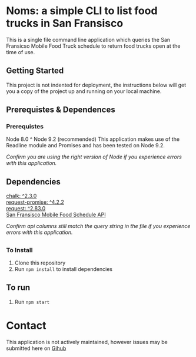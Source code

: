 # Noms: a simple CLI to list food trucks in San Fransisco

This is a single file command line application which queries the San Fransicso Mobile Food Truck schedule to return food trucks open at the time of use.
## Getting Started

This project is not indented for deployment, the instructions below will get you a copy of the project up and running on your local machine.

## Prerequistes & Dependences
### Prerequistes
Node 8.0 ^
Node 9.2 (recommended)
This application makes use of the Readline module and Promises and has been tested on Node 9.2. 

*Confirm you are using the right version of Node if you experience errors with this application.*

## Dependencies
[chalk: ^2.3.0](https://www.npmjs.com/package/chalk) <br>
[request-promise: ^4.2.2](https://www.npmjs.com/package/require-promise)<br>
[request: ^2.83.0](https://www.npmjs.com/package/require-promise)<br>
[San Fransisco Mobile Food Schedule API](https://data.sfgov.org/Economy-and-Community/Mobile-Food-Schedule/jjew-r69b)<br>

*Confirm api columns still match the query string in the file if you experience errors with this application.*
## 

### To Install

1. Clone this repository
2. Run `npm install` to install dependencies



## To run
1. Run `npm start`


# Contact
This application is not actively maintained, however issues may be submitted here on [Gihub](https://github.com/tehut/noms/issues)

